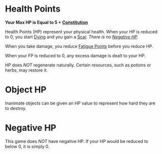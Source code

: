 # Health Points

**Your Max HP is Equal to 5 + [Constitution](../Chosen%20Statistics/Constitution.md)**

Health Points (HP) represent your physical health. When your HP is reduced to 0, you start [Dying](../../Conditions/Dying.md) and you gain a [Scar](Scars.md). *There is no [Negative HP](Health%20Points.md#Negative%20HP).*

When you take damage, you reduce [Fatigue Points](Fatigue%20Points.md) before you reduce HP.

When your FP is reduced to 0, any excess damage is dealt to your HP.

HP does *NOT* regenerate naturally. Certain resources, such as potions or herbs, may restore it.

# Object HP

Inanimate objects can be given an HP value to represent how hard they are to destroy.

# Negative HP

This game does *NOT* have negative HP. If your HP would be reduced to below 0, it is simply 0.
